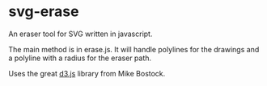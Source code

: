 svg-erase
=========

An eraser tool for SVG written in javascript.

The main method is in erase.js. It will handle polylines for the drawings and a polyline with a radius for the eraser path.


Uses the great [d3.js](https://github.com/mbostock/d3) library from Mike Bostock.

